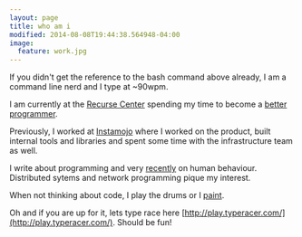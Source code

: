 ```yaml
---
layout: page
title: who am i
modified: 2014-08-08T19:44:38.564948-04:00
image:
  feature: work.jpg
---
```


If you didn't get the reference to the bash command above already, I
am a command line nerd and I type at ~90wpm.

I am currently at the [Recurse Center](https://www.recurse.com/)
 spending my time to become a [better programmer](/tags/#recurse-center).

Previously, I worked at [Instamojo](https://www.instamojo.com/) where
I worked on the product, built internal tools and libraries and spent
some time with the infrastructure team as well.

I write about programming and very [recently](/blog/memories/) on
human behaviour. Distributed sytems and network programming pique my
interest.

When not thinking about code, I play the drums or I
[paint](/paintings/).

Oh and if you are up for it, lets type race here
[http://play.typeracer.com/](http://play.typeracer.com/). Should be
fun!
